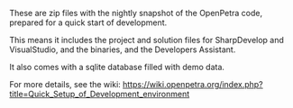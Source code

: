 These are zip files with the nightly snapshot of the OpenPetra code, prepared for a quick start of development.

This means it includes the project and solution files for SharpDevelop and VisualStudio, and the binaries, and the Developers Assistant.

It also comes with a sqlite database filled with demo data.


For more details, see the wiki: https://wiki.openpetra.org/index.php?title=Quick_Setup_of_Development_environment

